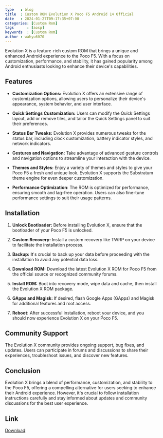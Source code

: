 ```yaml
---
type   : blog
title  : Custom ROM Evolution X Poco F5 Android 14 Official
date   : 2024-01-27T09:17:35+07:00
categories: [Custom Rom]
tags      : [aosp]
keywords  : [Custom Rom]
author : wahyu6070
---
```



Evolution X is a feature-rich custom ROM that brings a unique and enhanced Android experience to the Poco F5. With a focus on customization, performance, and stability, it has gained popularity among Android enthusiasts looking to enhance their device's capabilities.

## Features

- **Customization Options:** Evolution X offers an extensive range of customization options, allowing users to personalize their device's appearance, system behavior, and user interface.

- **Quick Settings Customization:** Users can modify the Quick Settings layout, add or remove tiles, and tailor the Quick Settings panel to suit their preferences.

- **Status Bar Tweaks:** Evolution X provides numerous tweaks for the status bar, including clock customization, battery indicator styles, and network indicators.

- **Gestures and Navigation:** Take advantage of advanced gesture controls and navigation options to streamline your interaction with the device.

- **Themes and Styles:** Enjoy a variety of themes and styles to give your Poco F5 a fresh and unique look. Evolution X supports the Substratum theme engine for even deeper customization.

- **Performance Optimization:** The ROM is optimized for performance, ensuring smooth and lag-free operation. Users can also fine-tune performance settings to suit their usage patterns.

## Installation

1. **Unlock Bootloader:** Before installing Evolution X, ensure that the bootloader of your Poco F5 is unlocked.

2. **Custom Recovery:** Install a custom recovery like TWRP on your device to facilitate the installation process.

3. **Backup:** It's crucial to back up your data before proceeding with the installation to avoid any potential data loss.

4. **Download ROM:** Download the latest Evolution X ROM for Poco F5 from the official source or recognized community forums.

5. **Install ROM:** Boot into recovery mode, wipe data and cache, then install the Evolution X ROM package.

6. **GApps and Magisk:** If desired, flash Google Apps (GApps) and Magisk for additional features and root access.

7. **Reboot:** After successful installation, reboot your device, and you should now experience Evolution X on your Poco F5.

## Community Support

The Evolution X community provides ongoing support, bug fixes, and updates. Users can participate in forums and discussions to share their experiences, troubleshoot issues, and discover new features.

## Conclusion

Evolution X brings a blend of performance, customization, and stability to the Poco F5, offering a compelling alternative for users seeking to enhance their Android experience. However, it's crucial to follow installation instructions carefully and stay informed about updates and community discussions for the best user experience.


## Link

[Download](https://evolution-x.org/device/marble)

